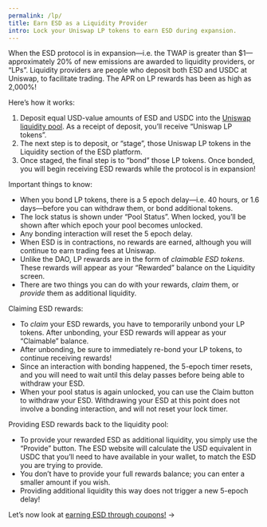 ```yaml
---
permalink: /lp/
title: Earn ESD as a Liquidity Provider
intro: Lock your Uniswap LP tokens to earn ESD during expansion.
---
```


When the ESD protocol is in expansion—i.e. the TWAP is greater than $1—approximately 20% of new emissions are awarded to liquidity providers, or “LPs”. Liquidity providers are people who deposit both ESD and USDC at Uniswap, to facilitate trading. The APR on LP rewards has been as high as 2,000%!

Here’s how it works:

1.  Deposit equal USD-value amounts of ESD and USDC into the [Uniswap liquidity pool](https://app.uniswap.org/#/add/0x36f3fd68e7325a35eb768f1aedaae9ea0689d723/0xa0b86991c6218b36c1d19d4a2e9eb0ce3606eb48). As a receipt of deposit, you’ll receive  “Uniswap LP tokens”.
2.  The next step is to deposit, or “stage”, those Uniswap LP tokens in the Liquidity section of the ESD platform.
3.  Once staged, the final step is to “bond” those LP tokens. Once bonded, you will begin receiving ESD rewards while the protocol is in expansion!

Important things to know:

- When you bond LP tokens, there is a 5 epoch delay—i.e. 40 hours, or 1.6 days—before you can withdraw them, or bond additional tokens. 
- The lock status is shown under “Pool Status”. When locked, you’ll be shown after which epoch your pool becomes unlocked.
- Any bonding interaction will reset the 5 epoch delay.
- When ESD is in contractions, no rewards are earned, although you will continue to earn trading fees at Uniswap.
- Unlike the DAO, LP rewards are in the form of *claimable ESD tokens*. These rewards will appear as your “Rewarded” balance on the Liquidity screen.
- There are two things you can do with your rewards, *claim* them, or *provide* them as additional liquidity.

Claiming ESD rewards:

- To *claim* your ESD rewards, you have to temporarily unbond your LP tokens. After unbonding, your ESD rewards will appear as your “Claimable” balance. 
- After unbonding, be sure to immediately re-bond your LP tokens, to continue receiving rewards!
- Since an interaction with bonding happened, the 5-epoch timer resets, and you will need to wait until this delay passes before being able to withdraw your ESD. 
- When your pool status is again unlocked, you can use the Claim button to withdraw your ESD. Withdrawing your ESD at this point does not involve a bonding interaction, and will not reset your lock timer.

Providing ESD rewards back to the liquidity pool:

- To provide your rewarded ESD as additional liquidity, you simply use the “Provide” button. The ESD website will calculate the USD equivalent in USDC that you’ll need to have available in your wallet, to match the ESD you are trying to provide.
- You don’t have to provide your full rewards balance; you can enter a smaller amount if you wish.
- Providing additional liquidity this way does not trigger a new 5-epoch delay!

Let’s now look at [earning ESD through coupons!](/coupons/) →